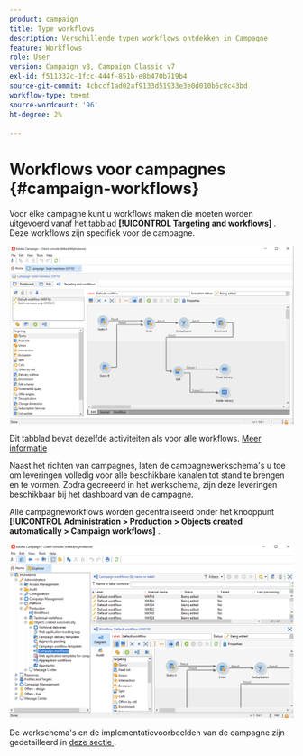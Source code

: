 ```yaml
---
product: campaign
title: Type workflows
description: Verschillende typen workflows ontdekken in Campagne
feature: Workflows
role: User
version: Campaign v8, Campaign Classic v7
exl-id: f511332c-1fcc-444f-851b-e8b470b719b4
source-git-commit: 4cbccf1ad02af9133d51933e3e0d010b5c8c43bd
workflow-type: tm+mt
source-wordcount: '96'
ht-degree: 2%

---
```


# Workflows voor campagnes {#campaign-workflows}

Voor elke campagne kunt u workflows maken die moeten worden uitgevoerd vanaf het tabblad **[!UICONTROL Targeting and workflows]** . Deze workflows zijn specifiek voor de campagne.

![](assets/wf-in-op-edit-delivery-tab.png)

Dit tabblad bevat dezelfde activiteiten als voor alle workflows. [Meer informatie](#implementation-steps-)

Naast het richten van campagnes, laten de campagnewerkschema&#39;s u toe om leveringen volledig voor alle beschikbare kanalen tot stand te brengen en te vormen. Zodra gecreeerd in het werkschema, zijn deze leveringen beschikbaar bij het dashboard van de campagne.

Alle campagneworkflows worden gecentraliseerd onder het knooppunt **[!UICONTROL Administration > Production > Objects created automatically > Campaign workflows]** .

![](assets/campaigns_wf.png)

De werkschema&#39;s en de implementatievoorbeelden van de campagne zijn gedetailleerd in [ deze sectie ](../campaigns/marketing-campaign-target.md).
